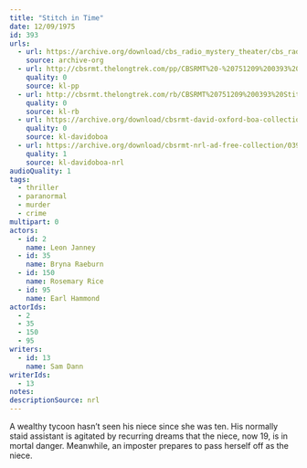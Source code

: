 ```yaml
---
title: "Stitch in Time"
date: 12/09/1975
id: 393
urls: 
  - url: https://archive.org/download/cbs_radio_mystery_theater/cbs_radio_mystery_theater-0351-0400.zip/cbs_radio_mystery_theater-0351-0400%2Fcbsrmt_0393_stitch_in_time.mp3
    source: archive-org
  - url: http://cbsrmt.thelongtrek.com/pp/CBSRMT%20-%20751209%200393%20Stitch%20in%20Time_pp.mp3
    quality: 0
    source: kl-pp
  - url: http://cbsrmt.thelongtrek.com/rb/CBSRMT%20751209%200393%20Stitch%20in%20Time_wuwm%20repeat%205_18_76.mp3
    quality: 0
    source: kl-rb
  - url: https://archive.org/download/cbsrmt-david-oxford-boa-collection/CBSRMT-751209-0393-repeated-760518-Stitch-in-Time-(128-44)_WUWM-FM-{BoA}.mp3
    quality: 0
    source: kl-davidoboa
  - url: https://archive.org/download/cbsrmt-nrl-ad-free-collection/0393%20CBSRMT-751209-0393-repeated-760518-Stitch-in-Time-(128-44)_WUWM-FM-%7BBoA%7D%20(no%20ads).mp3
    quality: 1
    source: kl-davidoboa-nrl
audioQuality: 1
tags: 
  - thriller
  - paranormal
  - murder
  - crime
multipart: 0
actors:  
  - id: 2
    name: Leon Janney  
  - id: 35
    name: Bryna Raeburn  
  - id: 150
    name: Rosemary Rice  
  - id: 95
    name: Earl Hammond
actorIds:  
  - 2  
  - 35  
  - 150  
  - 95
writers:  
  - id: 13
    name: Sam Dann
writerIds:  
  - 13
notes: 
descriptionSource: nrl
---
```

A wealthy tycoon hasn’t seen his niece since she was ten. His normally staid assistant is agitated by recurring dreams that the niece, now 19, is in mortal danger. Meanwhile, an imposter prepares to pass herself off as the niece.